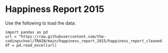 # Happiness Report 2015

Use the following to load the data:
```
import pandas as pd
url = "https://raw.githubusercontent.com/the-codingschool/TRAIN/main/happiness_report_2015/happiness_report_cleaned.xlsx"
df = pd.read_excel(url)
```
